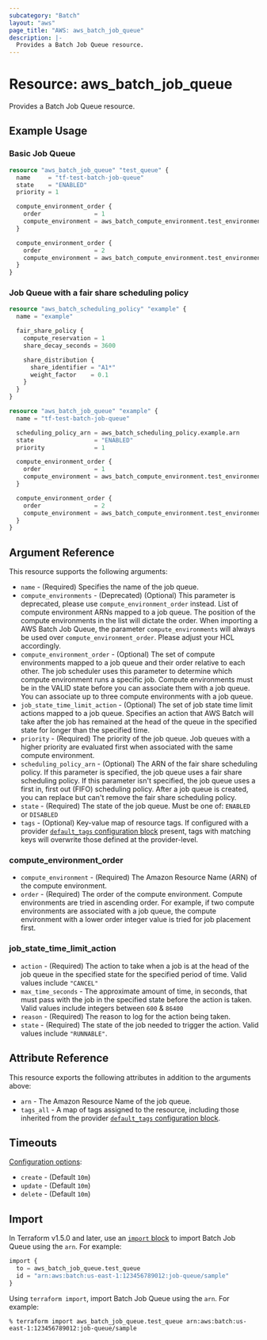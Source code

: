 ```yaml
---
subcategory: "Batch"
layout: "aws"
page_title: "AWS: aws_batch_job_queue"
description: |-
  Provides a Batch Job Queue resource.
---
```


# Resource: aws_batch_job_queue

Provides a Batch Job Queue resource.

## Example Usage

### Basic Job Queue

```terraform
resource "aws_batch_job_queue" "test_queue" {
  name     = "tf-test-batch-job-queue"
  state    = "ENABLED"
  priority = 1

  compute_environment_order {
    order               = 1
    compute_environment = aws_batch_compute_environment.test_environment_1.arn
  }

  compute_environment_order {
    order               = 2
    compute_environment = aws_batch_compute_environment.test_environment_2.arn
  }
}
```

### Job Queue with a fair share scheduling policy

```terraform
resource "aws_batch_scheduling_policy" "example" {
  name = "example"

  fair_share_policy {
    compute_reservation = 1
    share_decay_seconds = 3600

    share_distribution {
      share_identifier = "A1*"
      weight_factor    = 0.1
    }
  }
}

resource "aws_batch_job_queue" "example" {
  name = "tf-test-batch-job-queue"

  scheduling_policy_arn = aws_batch_scheduling_policy.example.arn
  state                 = "ENABLED"
  priority              = 1

  compute_environment_order {
    order               = 1
    compute_environment = aws_batch_compute_environment.test_environment_1.arn
  }

  compute_environment_order {
    order               = 2
    compute_environment = aws_batch_compute_environment.test_environment_2.arn
  }
}
```

## Argument Reference

This resource supports the following arguments:

* `name` - (Required) Specifies the name of the job queue.
* `compute_environments` - (Deprecated) (Optional) This parameter is deprecated, please use `compute_environment_order` instead. List of compute environment ARNs mapped to a job queue. The position of the compute environments in the list will dictate the order. When importing a AWS Batch Job Queue, the parameter `compute_environments` will always be used over `compute_environment_order`. Please adjust your HCL accordingly.
* `compute_environment_order` - (Optional) The set of compute environments mapped to a job queue and their order relative to each other. The job scheduler uses this parameter to determine which compute environment runs a specific job. Compute environments must be in the VALID state before you can associate them with a job queue. You can associate up to three compute environments with a job queue.
* `job_state_time_limit_action` - (Optional) The set of job state time limit actions mapped to a job queue. Specifies an action that AWS Batch will take after the job has remained at the head of the queue in the specified state for longer than the specified time.
* `priority` - (Required) The priority of the job queue. Job queues with a higher priority
    are evaluated first when associated with the same compute environment.
* `scheduling_policy_arn` - (Optional) The ARN of the fair share scheduling policy. If this parameter is specified, the job queue uses a fair share scheduling policy. If this parameter isn't specified, the job queue uses a first in, first out (FIFO) scheduling policy. After a job queue is created, you can replace but can't remove the fair share scheduling policy.
* `state` - (Required) The state of the job queue. Must be one of: `ENABLED` or `DISABLED`
* `tags` - (Optional) Key-value map of resource tags. If configured with a provider [`default_tags` configuration block](https://registry.terraform.io/providers/hashicorp/aws/latest/docs#default_tags-configuration-block) present, tags with matching keys will overwrite those defined at the provider-level.

### compute_environment_order

* `compute_environment` - (Required) The Amazon Resource Name (ARN) of the compute environment.
* `order` - (Required) The order of the compute environment. Compute environments are tried in ascending order. For example, if two compute environments are associated with a job queue, the compute environment with a lower order integer value is tried for job placement first.

### job_state_time_limit_action

* `action` - (Required) The action to take when a job is at the head of the job queue in the specified state for the specified period of time. Valid values include `"CANCEL"`
* `max_time_seconds` - The approximate amount of time, in seconds, that must pass with the job in the specified state before the action is taken. Valid values include integers between `600` & `86400`
* `reason` - (Required) The reason to log for the action being taken.
* `state` - (Required) The state of the job needed to trigger the action. Valid values include `"RUNNABLE"`.

## Attribute Reference

This resource exports the following attributes in addition to the arguments above:

* `arn` - The Amazon Resource Name of the job queue.
* `tags_all` - A map of tags assigned to the resource, including those inherited from the provider [`default_tags` configuration block](https://registry.terraform.io/providers/hashicorp/aws/latest/docs#default_tags-configuration-block).

## Timeouts

[Configuration options](https://developer.hashicorp.com/terraform/language/resources/syntax#operation-timeouts):

- `create` - (Default `10m`)
- `update` - (Default `10m`)
- `delete` - (Default `10m`)

## Import

In Terraform v1.5.0 and later, use an [`import` block](https://developer.hashicorp.com/terraform/language/import) to import Batch Job Queue using the `arn`. For example:

```terraform
import {
  to = aws_batch_job_queue.test_queue
  id = "arn:aws:batch:us-east-1:123456789012:job-queue/sample"
}
```

Using `terraform import`, import Batch Job Queue using the `arn`. For example:

```console
% terraform import aws_batch_job_queue.test_queue arn:aws:batch:us-east-1:123456789012:job-queue/sample
```
